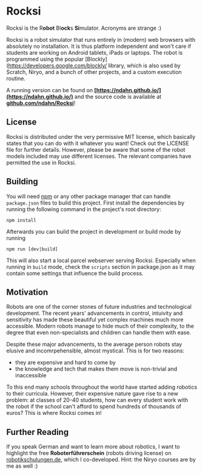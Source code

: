 # Rocksi
Rocksi is the R**obot** Bl**ock**s **Si**mulator. Acronyms are strange :)

Rocksi is a robot simulator that runs entirely in (modern) web browsers with absolutely no installation. It is thus platform independent and won't care if students are working on Android tablets, iPads or laptops. The robot is programmed using the popular [Blockly](https://developers.google.com/blockly/ library, which is also used by Scratch, Niryo, and a bunch of other projects, and a custom execution routine. 

A running version can be found on **[https://ndahn.github.io/](https://ndahn.github.io/)** and the source code is available at **[github.com/ndahn/Rocksi](https://github.com/ndahn/Rocksi)**!


## License
Rocksi is distributed under the very permissive MIT license, which basically states that you can do with it whatever you want! Check out the LICENSE file for further details. However, please be aware that some of the robot models included may use different licenses. The relevant companies have permitted the use in Rocksi.


## Building
You will need [npm](https://www.npmjs.com/) or any other package manager that can handle `package.json` files to build this project. First install the dependencies by running the following command in the project's root directory:
```
npm install
```

Afterwards you can build the project in development or build mode by running
```
npm run [dev|build]
```

This will also start a local parcel webserver serving Rocksi. Especially when running in `build` mode, check the `scripts` section in package.json as it may contain some settings that influence the build process.


## Motivation
Robots are one of the corner stones of future industries and technological development. The recent years' advancements in control, intuivity and sensitivity has made these beautiful yet complex machines much more accessible. Modern robots manage to hide much of their complexity, to the degree that even non-specialists and children can handle them with ease. 

Despite these major advancements, to the average person robots stay elusive and incomrpehensible, almost mystical. This is for two reasons:
* they are expensive and hard to come by
* the knowledge and tech that makes them move is non-trivial and inaccessible

To this end many schools throughout the world have started adding robotics to their curricula. However, their expensive nature gave rise to a new problem: at classes of 20-40 students, how can every student work with the robot if the school can't afford to spend hundreds of thousands of euros? This is where Rocksi comes in!


## Further Reading
If you speak German and want to learn more about robotics, I want to highlight the free **Roboterführerschein** (robots driving license) on [robotikschulungen.de](https://robotikschulungen.de), which I co-developed. Hint: the Niryo courses are by me as well :)
